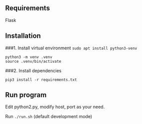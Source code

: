 ## Requirements
Flask

## Installation
###1. Install virtual environment
`sudo apt install python3-venv`
```
python3 -m venv .venv
source .venv/bin/activate
```

###2. Install dependencies
```
pip3 install -r requirements.txt
```

## Run program
Edit python2.py, modify host, port as your need.

Run `./run.sh` (default development mode)

